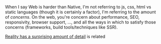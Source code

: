 When I say Web is harder than Native, I'm not referring to js, css, html vs static languages (though it is certainly a factor), I'm referring to the amount of *concerns*. On the web, you're concern about performance, SEO, responsivity, browser support, ..., and all the ways in which to satisfy those concerns (frameworks, build tools/techniques like SSR).

[Reality has a surprising amount of
detail](http://johnsalvatier.org/blog/2017/reality-has-a-surprising-amount-of-detail) is related
